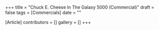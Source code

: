 +++
title = "Chuck E. Cheese In The Galaxy 5000 (Commercial)"
draft = false
tags = [Commercials]
date = ""

[Article]
contributors = []
gallery = []
+++